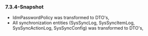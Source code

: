 
### 7.3.4-Snapshot
* IdmPasswordPolicy was transformed to DTO's,
* All synchronization entities (SysSyncLog, SysSyncItemLog, SysSyncActionLog, SysSyncConfig) was transformed to DTO's,
